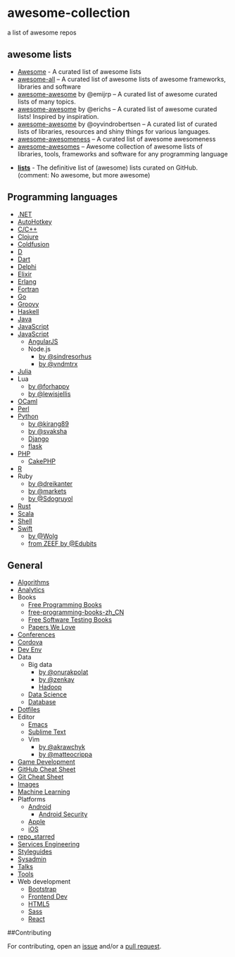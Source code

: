 awesome-collection
==================

a list of awesome repos

## awesome lists

- [Awesome](https://github.com/sindresorhus/awesome) - A curated list of awesome lists
- [awesome-all](https://github.com/bradoyler/awesome-all) – A curated list of awesome lists of awesome frameworks, libraries and software
- [awesome-awesome](https://github.com/emijrp/awesome-awesome) by @emijrp – A curated list of awesome curated lists of many topics.
- [awesome-awesome](https://github.com/erichs/awesome-awesome) by @erichs – A curated list of awesome curated lists! Inspired by inspiration.
- [awesome-awesome](https://github.com/oyvindrobertsen/awesome-awesome) by @oyvindrobertsen – A curated list of curated lists of libraries, resources and shiny things for various languages.
- [awesome-awesomeness](https://github.com/bayandin/awesome-awesomeness) – A curated list of awesome awesomeness
- [awesome-awesomes](https://github.com/fleveque/awesome-awesomes) – Awesome collection of awesome lists of libraries, tools, frameworks and software for any programming language

* **[lists](https://github.com/jnv/lists)** - The definitive list of (awesome) lists curated on GitHub.
(comment: No awesome, but more awesome)


## Programming languages

- [.NET](https://github.com/quozd/awesome-dotnet)
- [AutoHotkey](https://github.com/ahkscript/awesome-AutoHotkey)
- [C/C++](https://github.com/fffaraz/awesome-cpp)
- [Clojure](https://github.com/razum2um/awesome-clojure)
- [Coldfusion](https://github.com/seancoyne/awesome-coldfusion)
- [D](https://github.com/zhaopuming/awesome-d)
- [Dart](https://github.com/yissachar/awesome-dart)
- [Delphi](https://github.com/Fr0sT-Brutal/awesome-delphi)
- [Elixir](https://github.com/h4cc/awesome-elixir)
- [Erlang](https://github.com/drobakowski/awesome-erlang)
- [Fortran](https://github.com/rabbiabram/awesome-fortran)
- [Go](https://github.com/avelino/awesome-go)
- [Groovy](https://github.com/kdabir/awesome-groovy)
- [Haskell](https://github.com/krispo/awesome-haskell)
- [Java](https://github.com/akullpp/awesome-java)
- [JavaScript](https://github.com/sorrycc/awesome-javascript)
- [JavaScript](https://github.com/sorrycc/awesome-javascript)
  - [AngularJS](https://github.com/gianarb/awesome-angularjs)
  - Node.js
    - [by @sindresorhus](https://github.com/sindresorhus/awesome-nodejs)
    - [by @vndmtrx](https://github.com/vndmtrx/awesome-nodejs)
- [Julia](https://github.com/svaksha/Julia.jl)
- Lua
  - [by @forhappy](https://github.com/forhappy/awesome-lua)
  - [by @lewisjellis](https://github.com/LewisJEllis/awesome-lua)
- [OCaml](https://github.com/rizo/awesome-ocaml)
- [Perl](https://github.com/hachiojipm/awesome-perl)
- [Python](https://github.com/vinta/awesome-python)
  - [by @kirang89](https://github.com/kirang89/pycrumbs)
  - [by @svaksha](https://github.com/svaksha/pythonidae)
  - [Django](https://github.com/rosarior/awesome-django)
  - [flask](https://github.com/humiaozuzu/awesome-flask)
- [PHP](https://github.com/ziadoz/awesome-php)
  - [CakePHP](https://github.com/dereuromark/awesome-cakephp)
- [R](https://github.com/qinwf/awesome-R)
- Ruby
  - [by @dreikanter](https://github.com/dreikanter/ruby-bookmarks)
  - [by @markets](https://github.com/markets/awesome-ruby)
  - [by @Sdogruyol](https://github.com/Sdogruyol/awesome-ruby)
- [Rust](https://github.com/kud1ing/awesome-rust)
- [Scala](https://github.com/lauris/awesome-scala)
- [Shell](https://github.com/alebcay/awesome-shell)
- [Swift](https://github.com/matteocrippa/awesome-swift)
  - [by @Wolg](https://github.com/Wolg/awesome-swift)
  - [from ZEEF by @Edubits](https://awesome-swift.zeef.com/robin.eggenkamp)

## General
- [Algorithms](https://github.com/tayllan/awesome-algorithms)
- [Analytics](https://github.com/onurakpolat/awesome-analytics)
- Books
  - [Free Programming Books](https://github.com/vhf/free-programming-books)
  - [free-programming-books-zh_CN](https://github.com/justjavac/free-programming-books-zh_CN)
  - [Free Software Testing Books](https://github.com/ligurio/free-software-testing-books)
  - [Papers We Love](https://github.com/papers-we-love/papers-we-love)
- [Conferences](https://github.com/RichardLitt/awesome-conferences)
- [Cordova](https://github.com/busterc/awesome-cordova)
- [Dev Env](https://github.com/jondot/awesome-devenv)
- Data
  - Big data
    - [by @onurakpolat](https://github.com/onurakpolat/awesome-bigdata)
    - [by @zenkay](https://github.com/zenkay/bigdata-ecosystem)
    - [Hadoop](https://github.com/youngwookim/awesome-hadoop)
  - [Data Science](https://github.com/okulbilisim/awesome-datascience)
  - [Database](https://github.com/numetriclabz/awesome-db)
- [Dotfiles](https://github.com/webpro/awesome-dotfiles)
- Editor
  - [Emacs](https://github.com/emacs-tw/awesome-emacs)
  - [Sublime Text](https://github.com/dreikanter/sublime-bookmarks)
  - Vim
    - [by @akrawchyk](https://github.com/akrawchyk/awesome-vim)
    - [by @matteocrippa](https://github.com/matteocrippa/awesome-vim)
- [Game Development](https://github.com/ellisonleao/magictools)
- [GitHub Cheat Sheet](https://github.com/tiimgreen/github-cheat-sheet)
- [Git Cheat Sheet](https://github.com/ArslanBilal/Git-Cheat-Sheet)
- [Images](https://github.com/heyalexej/awesome-images)
- [Machine Learning](https://github.com/josephmisiti/awesome-machine-learning)
- Platforms
  - [Android](https://github.com/JStumpp/awesome-android)
    - [Android Security](https://github.com/ashishb/android-security-awesome)
  - [Apple](https://github.com/joeljfischer/awesome-apple)
  - [iOS](https://github.com/vsouza/awesome-ios)
- [repo_starred](https://github.com/flyhigher139/repo_starred)
- [Services Engineering](https://github.com/mmcgrana/services-engineering)
- [Styleguides](https://github.com/RichardLitt/awesome-styleguides)
- [Sysadmin](https://github.com/kahun/awesome-sysadmin)
- [Talks](https://github.com/JanVanRyswyck/awesome-talks)
- [Tools](https://github.com/cjbarber/ToolsOfTheTrade)
- Web development
  - [Bootstrap](https://github.com/therebelrobot/awesome-bootstrap)
  - [Frontend Dev](https://github.com/dypsilon/frontend-dev-bookmarks)
  - [HTML5](https://github.com/diegocard/awesome-html5)
  - [Sass](https://github.com/HugoGiraudel/awesome-sass)
  - [React](https://github.com/enaqx/awesome-react)

##Contributing

For contributing, open an [issue](https://github.com/flyhigher139/awesome-collection/issues) and/or a [pull request](https://github.com/flyhigher139/awesome-collection/pulls).
